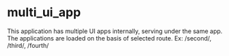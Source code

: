 # multi_ui_app
This application has multiple UI apps internally, serving under the same app. The applications are loaded on the basis of selected route. Ex: /second/, /third/, /fourth/
